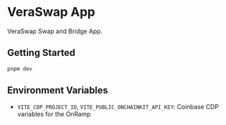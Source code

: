 # VeraSwap App
VeraSwap Swap and Bridge App.

## Getting Started
```bash
pnpm dev
```

## Environment Variables

* `VITE_CDP_PROJECT_ID`, `VITE_PUBLIC_ONCHAINKIT_API_KEY`: Coinbase CDP variables for the OnRamp

